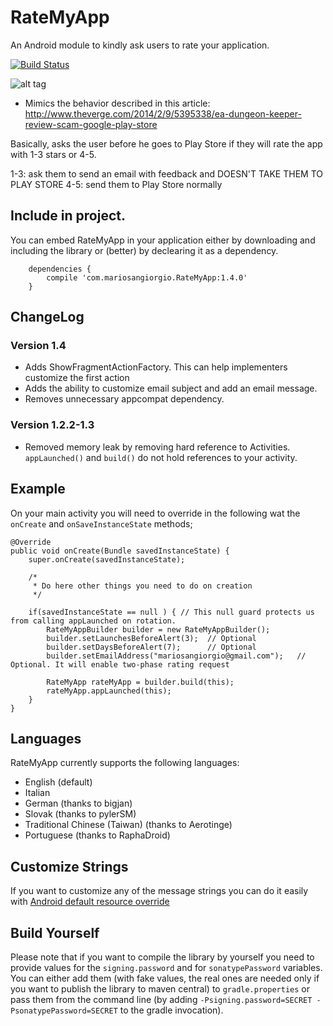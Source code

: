 # RateMyApp

An Android module to kindly ask users to rate your application.

[![Build Status](https://travis-ci.org/mariosangiorgio/RateMyApp.png?branch=master)](https://travis-ci.org/mariosangiorgio/RateMyApp)

![alt tag](https://raw.github.com/mariosangiorgio/RateMyApp/master/media/screenshot.png)

* Mimics the behavior described in this article: http://www.theverge.com/2014/2/9/5395338/ea-dungeon-keeper-review-scam-google-play-store

Basically, asks the user before he goes to Play Store if they will rate the app with 1-3 stars or 4-5.

1-3: ask them to send an email with feedback and DOESN'T TAKE THEM TO PLAY STORE
4-5: send them to Play Store normally

## Include in project.

You can embed RateMyApp in your application either by downloading and including the library or (better) by declearing it as a dependency.

        dependencies {
            compile 'com.mariosangiorgio.RateMyApp:1.4.0'
        }

## ChangeLog
### Version 1.4
- Adds ShowFragmentActionFactory. This can help implementers customize the first action
- Adds the ability to customize email subject and add an email message.
- Removes unnecessary appcompat dependency.

### Version 1.2.2-1.3
- Removed memory leak by removing hard reference to Activities. `appLaunched()` and `build()` do not hold references to your activity.

## Example
On your main activity you will need to override in the following wat the `onCreate` and `onSaveInstanceState` methods;

    @Override
    public void onCreate(Bundle savedInstanceState) {
        super.onCreate(savedInstanceState);

        /*
         * Do here other things you need to do on creation
         */

        if(savedInstanceState == null ) { // This null guard protects us from calling appLaunched on rotation.
            RateMyAppBuilder builder = new RateMyAppBuilder();
            builder.setLaunchesBeforeAlert(3);  // Optional
            builder.setDaysBeforeAlert(7);      // Optional
            builder.setEmailAddress("mariosangiorgio@gmail.com");   // Optional. It will enable two-phase rating request

            RateMyApp rateMyApp = builder.build(this);
            rateMyApp.appLaunched(this);
        }
    }

## Languages

RateMyApp currently supports the following languages:

 * English (default)
 * Italian
 * German (thanks to bigjan)
 * Slovak (thanks to pylerSM)
 * Traditional Chinese (Taiwan) (thanks to Aerotinge)
 * Portuguese (thanks to RaphaDroid)

## Customize Strings

If you want to customize any of the message strings you can do it easily with [Android default resource override](http://stackoverflow.com/questions/4263259/replace-or-override-string-in-android-library-project)

## Build Yourself

Please note that if you want to compile the library by yourself you need to provide values for the `signing.password` and for `sonatypePassword` variables. You can either add them (with fake values, the real ones are needed only if you want to publish the library to maven central) to `gradle.properties` or pass them from the command line (by adding `-Psigning.password=SECRET -PsonatypePassword=SECRET` to the gradle invocation).
